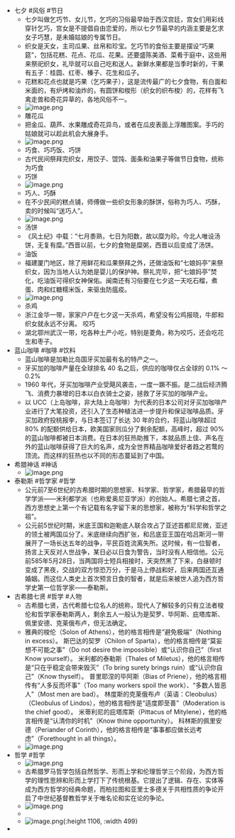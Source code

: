 - 七夕 #风俗 #节日
	- 七夕叫做乞巧节、女儿节，乞巧的习俗最早始于西汉宫廷，宫女们用彩线穿针乞巧，宫女是不提倡自由恋爱的，所以七夕节最早的内涵主要是乞求女子巧慧，是未婚姑娘的专属节日。
	- 织女是天女，主司瓜果、丝帛和珍宝。乞巧节的食俗主要是摆设“巧果筵”，包括花糕、花点、花瓜、花果。还要盛陈美酒、菜肴于庭中，这些用来祭祀织女，礼毕就可以自己吃和送人。新鲜水果都是当季时新的，干果有五子：桂圆、红枣、榛子、花生和瓜子。
	- 花糕和花点也就是巧果（乞巧果子），这是流传最广的七夕食物，有白面和米面的，有炉烤和油炸的，有圆饼和梭形（织女的织布梭）的，花样有飞禽走兽和奇花异草的，各地风俗不一。
	- ![image.png](../assets/image_1659573863008_0.png)
	- 雕花瓜
	- 把金瓜、葫芦、水果雕成奇花异鸟，或者在瓜皮表面上浮雕图案。手巧的姑娘就可以趁此机会大展身手。
	- ![image.png](../assets/image_1659573882454_0.png)
	- 巧食、巧巧饭、巧饼
	- 古代民间祭拜完织女，用饺子、馄饨、面条和油果子等做节日食物，统称为巧食
	- 巧饼
	- ![image.png](../assets/image_1659573907594_0.png)
	- 巧人、巧酥
	- 在不少民间的糕点铺，师傅做一些织女形象的酥饼，俗称为巧人、巧酥，卖的时候叫“送巧人”。
	- ![image.png](../assets/image_1659573944120_0.png)
	- 汤饼
	- 《风土纪》中载：“七月黍熟，七日为阳数，故以糜为珍。今北人唯设汤饼，无复有糜。”西晋以前，七夕的食物是糜粥，西晋以后变成了汤饼。
	- 油饭
	- 福建厦门地区，除了用鲜花和瓜果祭拜之外，还做油饭和“七娘妈亭”来祭织女，因为当地人认为她是婴儿的保护神。祭礼完毕，把“七娘妈亭”焚化，吃油饭可得织女神保佑。闽南还有习俗要在七夕这一天吃石榴，煮蛋、肉和红糖糯米饭，来驱虫防瘟疫。
	- ![image.png](../assets/image_1659573974162_0.png)
	- 杀鸡
	- 浙江金华一带，家家户户在七夕这一天杀鸡，希望没有公鸡报晓，牛郎和织女就永远不分离。
	  咬巧
	- 湖北鄂州武汉一带，吃各种土产小吃，特别是菱角，称为咬巧，还会吃花生和枣子。
- 蓝山咖啡 #咖啡 #饮料
	- 蓝山咖啡是加勒比岛国牙买加最有名的特产之一。
	- 牙买加的咖啡产量在全球排名 40 名之后，供应的咖啡仅占全球的 0.1% ～ 0.2%
	- 1960 年代，牙买加咖啡产业受飓风袭击，一度一蹶不振。是二战后经济腾飞、消费力暴增的日本以白衣骑士之姿，拯救了牙买加的咖啡产业。
	- 以 UCC（上岛咖啡，非大陆上岛咖啡）为代表的日本公司对牙买加咖啡产业进行了大笔投资，还引入了生态种植法进一步提升和保证咖啡品质。牙买加政府投桃报李，与日本签订了长达 30 年的合约，将蓝山咖啡超过 80% 的配额供给日本，欧美国家则瓜分了剩余配额，高峰时，超过 90% 的蓝山咖啡都被日本消费。在日本的狂热助推下，本就品质上佳、声名在外的蓝山咖啡获得了巨大的名声，成为全世界精品咖啡爱好者趋之若鹜的顶流。而这样的狂热也以不同的形态蔓延到了中国。
- 希腊神话 #神话
	- ![image.png](../assets/image_1659596352843_0.png)
- 泰勒斯 #哲学家 #哲学
	- 公元前7至6世纪的古希腊时期的思想家、科学家、哲学家，希腊最早的哲学学派——米利都学派（也称爱奥尼亚学派）的创始人。希腊七贤之首，西方思想史上第一个有记载有名字留下来的思想家，被称为“科学和哲学之祖”。
	- 公元前5世纪时期，米底王国和迦勒底人联合攻占了亚述首都尼尼微，亚述的领土被两国瓜分了。米底继续向西扩张，和吕底亚王国在哈吕斯河一带展开了一场长达五年的战争，平民百姓流离失所。这时候，有一位智者，扬言上天反对人世战争，某日必以日食为警告，当时没有人相信他。公元前585年5月28日，当两国将士短兵相接时，天突然黑了下来，白昼顿时变成了黑夜，交战的双方惊恐万分，于是马上停战和好，后来两国还互通婚姻。而这位人类史上首次预言日食的智者，就是后来被世人追为西方哲学史第一位哲学家——泰勒斯。
- 古希腊七贤 #哲学 #人物
	- 古希腊七贤，古代希腊七位名人的统称，现代人了解较多的只有立法者梭伦和哲学家泰勒斯两人，剩余五人一般认为是契罗、毕阿斯、庇塔库斯、佩里安德、克莱俄布卢，但无法确定。
	- 雅典的梭伦（Solon of Athens），他的格言相传是“避免极端”（Nothing in excess）。
	  斯巴达的契罗（Chilon of Sparta），他的格言相传是“莫妄想不可能之事”（Do not desire the impossible）或“认识你自己”（first Know yourself）。
	  米利都的泰勒斯（Thales of Miletus），他的格言相传是“只在乎稳定会带来毁灭”（To bring surety brings ruin）或“认识你自己”（Know thyself）。
	  普里耶涅的毕阿斯（Bias of Priene），他的格言相传有“人多反而坏事”（Too many workers spoil the work）、“多数人皆恶人”（Most men are bad）。
	  林度斯的克莱俄布卢（英语：Cleobulus）（Cleobulus of Lindos），他的格言相传是“适度即至善”（Moderation is the chief good）。
	  米蒂利尼的庇塔库斯（Pittacus of Mitylene），他的格言相传是“认清你的时机”（Know thine opportunity）。
	  科林斯的佩里安德（Periander of Corinth），他的格言相传是“事事都应做长远考虑”（Forethought in all things）。
	- ![image.png](../assets/image_1659596699536_0.png)
- 哲学 #哲学
	- ![image.png](../assets/image_1659596453819_0.png)
	- 古希腊罗马哲学包括自然哲学、形而上学和伦理哲学三个阶段，为西方哲学的理性思辨和形而上学打下了传统根基。它提出了逻辑、存在、实体等成为西方哲学的经典命题，而柏拉图和亚里士多德关于共相性质的争论开启了中世纪基督教哲学关于唯名论和实在论的争论。
	- ![image.png](../assets/image_1659596590169_0.png)
	-
	- ![image.png](../assets/image_1659596954644_0.png){:height 1106, :width 499}
-